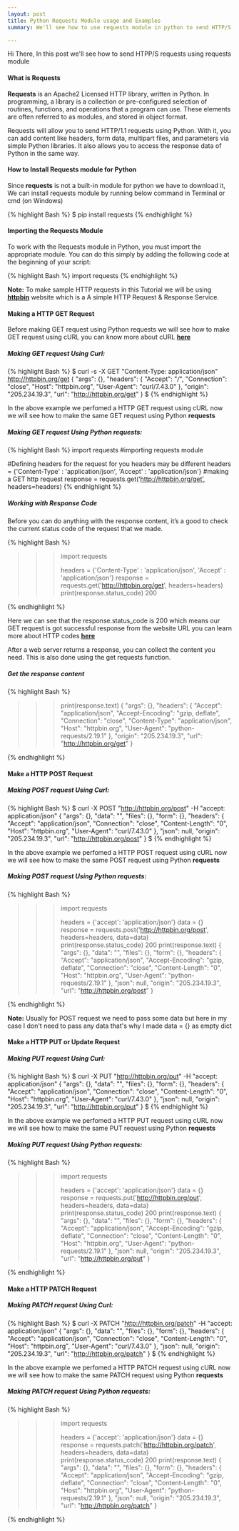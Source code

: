 ```yaml
---
layout: post
title: Python Requests Module usage and Examples
summary: We'll see how to use requests module in python to send HTTP/S Requests

---
```


Hi There, In this post we'll see how to send HTPP/S requests using requests module

#### What is Requests 
**Requests** is an Apache2 Licensed HTTP library, written in Python. In programming, a library is a collection or pre-configured selection of routines, functions, and operations that a program can use. These elements are often referred to as modules, and stored in object format.

Requests will allow you to send HTTP/1.1 requests using Python. With it, you can add content like headers, form data, multipart files, and parameters via simple Python libraries. It also allows you to access the response data of Python in the same way.

#### How to Install Requests module for Python

Since **requests** is not a built-in module for python we have to download it, We can install requests module by running below command in Terminal or cmd (on Windows)

{% highlight Bash %}
$ pip install requests
{% endhighlight %}

#### Importing the Requests Module

To work with the Requests module in Python, you must import the appropriate module. You can do this simply by adding the following code at the beginning of your script:

{% highlight Bash %}
import requests
{% endhighlight %}

**Note:** To make sample HTTP requests in this Tutorial we will be using **[httpbin](http://httpbin.org)** website which is a A simple HTTP Request & Response Service.

#### Making a HTTP GET Request

Before making GET request using Python requests we will see how to make GET request using cURL you can know more about cURL **[here](https://curl.haxx.se/)**

##### Making GET request Using Curl:

{% highlight Bash %}
$ curl -s -X GET "Content-Type: application/json" http://httpbin.org/get
{
  "args": {},
  "headers": {
    "Accept": "*/*",
    "Connection": "close",
    "Host": "httpbin.org",
    "User-Agent": "curl/7.43.0"
  },
  "origin": "205.234.19.3",
  "url": "http://httpbin.org/get"
}
$
{% endhighlight %}

In the above example we perfomed a HTTP GET request using cURL now we will see how to make the same GET request using Python **requests**

##### Making GET request Using Python requests:
{% highlight Bash %}
import requests #importing requests module

#Defining headers for the request for you headers may be different
headers = {'Content-Type' : 'application/json', 'Accept' : 'application/json'}
#making a GET http request
response = requests.get(‘http://httpbin.org/get’, headers=headers)
{% endhighlight %}

##### Working with Response Code


Before you can do anything with the response content, it’s a good to check the current status code of the request that we made. 

{% highlight Bash %}
>>> import requests
>>>
>>> headers = {'Content-Type' : 'application/json', 'Accept' : 'application/json'}
>>> response = requests.get('http://httpbin.org/get', headers=headers)
>>> print(response.status_code)
200
>>>
{% endhighlight %}

Here we can see that the response.status_code is 200 which means our GET request is got successful response from the website URL you can learn more about HTTP codes **[here](https://www.tutorialspoint.com/http/http_status_codes.htm)**

After a web server returns a response, you can collect the content you need. This is also done using the get requests function.

##### Get the response content
{% highlight Bash %}
>>> print(response.text)
{
  "args": {},
  "headers": {
    "Accept": "application/json",
    "Accept-Encoding": "gzip, deflate",
    "Connection": "close",
    "Content-Type": "application/json",
    "Host": "httpbin.org",
    "User-Agent": "python-requests/2.19.1"
  },
  "origin": "205.234.19.3",
  "url": "http://httpbin.org/get"
}

>>>
{% endhighlight %}

#### Make a HTTP POST Request

##### Making POST request Using Curl:

{% highlight Bash %}
$ curl -X POST "http://httpbin.org/post" -H "accept: application/json"
{
  "args": {},
  "data": "",
  "files": {},
  "form": {},
  "headers": {
    "Accept": "application/json",
    "Connection": "close",
    "Content-Length": "0",
    "Host": "httpbin.org",
    "User-Agent": "curl/7.43.0"
  },
  "json": null,
  "origin": "205.234.19.3",
  "url": "http://httpbin.org/post"
}
$
{% endhighlight %}

In the above example we perfomed a HTTP POST request using cURL now we will see how to make the same POST request using Python **requests**

##### Making POST request Using Python requests:
{% highlight Bash %}
>>> import requests
>>>
>>> headers = {'accept': 'application/json'}
>>> data = {}
>>> response = requests.post('http://httpbin.org/post', headers=headers, data=data)
>>> print(response.status_code)
200
>>> print(response.text)
{
  "args": {},
  "data": "",
  "files": {},
  "form": {},
  "headers": {
    "Accept": "application/json",
    "Accept-Encoding": "gzip, deflate",
    "Connection": "close",
    "Content-Length": "0",
    "Host": "httpbin.org",
    "User-Agent": "python-requests/2.19.1"
  },
  "json": null,
  "origin": "205.234.19.3",
  "url": "http://httpbin.org/post"
}

{% endhighlight %}

**Note:** Usually for POST request we need to pass some data but here in my case I don't need to pass any data that's why I made data = {} as empty dict


#### Make a HTTP PUT or Update Request

##### Making PUT request Using Curl:

{% highlight Bash %}
$ curl -X PUT "http://httpbin.org/put" -H "accept: application/json"
{
  "args": {},
  "data": "",
  "files": {},
  "form": {},
  "headers": {
    "Accept": "application/json",
    "Connection": "close",
    "Content-Length": "0",
    "Host": "httpbin.org",
    "User-Agent": "curl/7.43.0"
  },
  "json": null,
  "origin": "205.234.19.3",
  "url": "http://httpbin.org/put"
}
$
{% endhighlight %}

In the above example we perfomed a HTTP PUT request using cURL now we will see how to make the same PUT request using Python **requests**

##### Making PUT request Using Python requests:
{% highlight Bash %}
>>> import requests
>>>
>>> headers = {'accept': 'application/json'}
>>> data = {}
>>> response = requests.put('http://httpbin.org/put', headers=headers, data=data)
>>> print(response.status_code)
200
>>> print(response.text)
{
  "args": {},
  "data": "",
  "files": {},
  "form": {},
  "headers": {
    "Accept": "application/json",
    "Accept-Encoding": "gzip, deflate",
    "Connection": "close",
    "Content-Length": "0",
    "Host": "httpbin.org",
    "User-Agent": "python-requests/2.19.1"
  },
  "json": null,
  "origin": "205.234.19.3",
  "url": "http://httpbin.org/put"
}

>>>
{% endhighlight %}


#### Make a HTTP PATCH Request

##### Making PATCH request Using Curl:

{% highlight Bash %}
$ curl -X PATCH "http://httpbin.org/patch" -H "accept: application/json"
{
  "args": {},
  "data": "",
  "files": {},
  "form": {},
  "headers": {
    "Accept": "application/json",
    "Connection": "close",
    "Content-Length": "0",
    "Host": "httpbin.org",
    "User-Agent": "curl/7.43.0"
  },
  "json": null,
  "origin": "205.234.19.3",
  "url": "http://httpbin.org/patch"
}
$
{% endhighlight %}

In the above example we perfomed a HTTP PATCH request using cURL now we will see how to make the same PATCH request using Python **requests**

##### Making PATCH request Using Python requests:
{% highlight Bash %}
>>> import requests
>>>
>>> headers = {'accept': 'application/json'}
>>> data = {}
>>> response = requests.patch('http://httpbin.org/patch', headers=headers, data=data)
>>> print(response.status_code)
200
>>> print(response.text)
{
  "args": {},
  "data": "",
  "files": {},
  "form": {},
  "headers": {
    "Accept": "application/json",
    "Accept-Encoding": "gzip, deflate",
    "Connection": "close",
    "Content-Length": "0",
    "Host": "httpbin.org",
    "User-Agent": "python-requests/2.19.1"
  },
  "json": null,
  "origin": "205.234.19.3",
  "url": "http://httpbin.org/patch"
}

>>>
{% endhighlight %}
